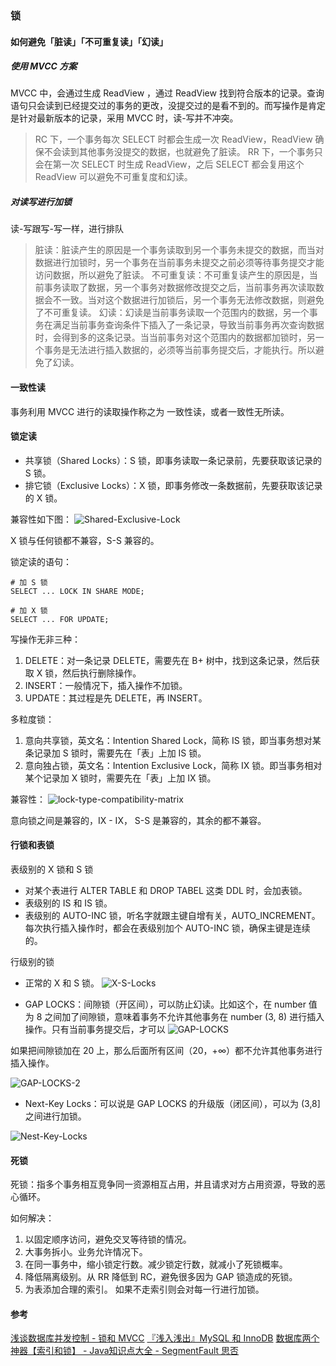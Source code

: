### 锁

#### 如何避免「脏读」「不可重复读」「幻读」
##### 使用 MVCC 方案
MVCC 中，会通过生成 ReadView ，通过 ReadView 找到符合版本的记录。查询语句只会读到已经提交过的事务的更改，没提交过的是看不到的。而写操作是肯定是针对最新版本的记录，采用 MVCC 时，读-写并不冲突。
> RC 下，一个事务每次 SELECT 时都会生成一次 ReadView，ReadView 确保不会读到其他事务没提交的数据，也就避免了脏读。
> RR 下，一个事务只会在第一次 SELECT 时生成 ReadView，之后 SELECT 都会复用这个 ReadView 可以避免不可重复度和幻读。


##### 对读写进行加锁
读-写跟写-写一样，进行排队
> 脏读：脏读产生的原因是一个事务读取到另一个事务未提交的数据，而当对数据进行加锁时，另一个事务在当前事务未提交之前必须等待事务提交才能访问数据，所以避免了脏读。
> 不可重复读：不可重复读产生的原因是，当前事务读取了数据，另一个事务对数据修改提交之后，当前事务再次读取数据会不一致。当对这个数据进行加锁后，另一个事务无法修改数据，则避免了不可重复读。
> 幻读：幻读是当前事务读取一个范围内的数据，另一个事务在满足当前事务查询条件下插入了一条记录，导致当前事务再次查询数据时，会得到多的这条记录。当当前事务对这个范围内的数据都加锁时，另一个事务是无法进行插入数据的，必须等当前事务提交后，才能执行。所以避免了幻读。


#### 一致性读
事务利用 MVCC 进行的读取操作称之为 一致性读，或者一致性无所读。


#### 锁定读
* 共享锁（Shared Locks）：S 锁，即事务读取一条记录前，先要获取该记录的 S 锁。
* 排它锁（Exclusive Locks）：X 锁，即事务修改一条数据前，先要获取该记录的 X 锁。

兼容性如下图：
![Shared-Exclusive-Lock](http://pzjwh5v7g.bkt.clouddn.com/mweb/15713781521683.jpg)


 X 锁与任何锁都不兼容，S-S 兼容的。
 
锁定读的语句：
```mysql
# 加 S 锁
SELECT ... LOCK IN SHARE MODE;

# 加 X 锁
SELECT ... FOR UPDATE;

```

写操作无非三种：
1. DELETE：对一条记录 DELETE，需要先在 B+ 树中，找到这条记录，然后获取 X 锁，然后执行删除操作。
2. INSERT：一般情况下，插入操作不加锁。
3. UPDATE：其过程是先 DELETE，再 INSERT。



多粒度锁：
1. 意向共享锁，英文名：Intention Shared Lock，简称 IS 锁，即当事务想对某条记录加 S 锁时，需要先在「表」上加 IS 锁。
2. 意向独占锁，英文名：Intention Exclusive Lock，简称 IX 锁。即当事务相对某个记录加 X 锁时，需要先在「表」上加 IX 锁。

兼容性：
![lock-type-compatibility-matrix](http://pzjwh5v7g.bkt.clouddn.com/mweb/15713781697587.jpg)


意向锁之间是兼容的，IX - IX， S-S 是兼容的，其余的都不兼容。

#### 行锁和表锁
表级别的 X 锁和 S 锁
* 对某个表进行 ALTER TABLE 和 DROP TABEL 这类 DDL 时，会加表锁。
* 表级别的 IS 和 IS 锁。
* 表级别的 AUTO-INC 锁，听名字就跟主键自增有关，AUTO_INCREMENT。每次执行插入操作时，都会在表级别加个 AUTO-INC 锁，确保主键是连续的。


行级别的锁
* 正常的 X 和 S 锁。
![X-S-Locks](http://pzjwh5v7g.bkt.clouddn.com/mweb/15713781851214.jpg)


* GAP LOCKS：间隙锁（开区间），可以防止幻读。比如这个，在 number 值为 8 之间加了间隙锁，意味着事务不允许其他事务在 number (3, 8) 进行插入操作。只有当前事务提交后，才可以
![GAP-LOCKS](http://pzjwh5v7g.bkt.clouddn.com/mweb/15713781956459.jpg)


如果把间隙锁加在 20 上，那么后面所有区间（20，+∞）都不允许其他事务进行插入操作。

![GAP-LOCKS-2](http://pzjwh5v7g.bkt.clouddn.com/mweb/15713782085147.jpg)



* Next-Key Locks：可以说是 GAP LOCKS 的升级版（闭区间），可以为 (3,8] 之间进行加锁。

![Nest-Key-Locks](http://pzjwh5v7g.bkt.clouddn.com/mweb/15713782351715.jpg)



#### 死锁
死锁：指多个事务相互竞争同一资源相互占用，并且请求对方占用资源，导致的恶心循环。

如何解决：
1. 以固定顺序访问，避免交叉等待锁的情况。
2. 大事务拆小。业务允许情况下。
3. 在同一事务中，缩小锁定行数。减少锁定行数，就减小了死锁概率。
4. 降低隔离级别。从 RR 降低到 RC，避免很多因为 GAP 锁造成的死锁。
5. 为表添加合理的索引。 如果不走索引则会对每一行进行加锁。



#### 参考
[浅谈数据库并发控制 - 锁和 MVCC](https://draveness.me/database-concurrency-control)
[『浅入浅出』MySQL 和 InnoDB](https://draveness.me/mysql-innodb)
[数据库两个神器【索引和锁】 - Java知识点大全 - SegmentFault 思否](https://segmentfault.com/a/1190000015738121#articleHeader2)